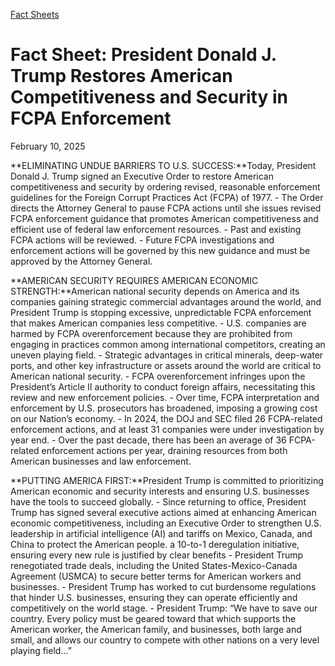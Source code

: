 [Fact Sheets](https://www.whitehouse.gov/fact-sheets/)

# 					Fact Sheet: President Donald J. Trump Restores American Competitiveness and Security in FCPA Enforcement 				

February 10, 2025

**ELIMINATING UNDUE BARRIERS TO U.S. SUCCESS:**Today, President Donald J. Trump signed an Executive Order to restore American competitiveness and security by ordering revised, reasonable enforcement guidelines for the Foreign Corrupt Practices Act (FCPA) of 1977.
    - The Order directs the Attorney General to pause FCPA actions until she issues revised FCPA enforcement guidance that promotes American competitiveness and efficient use of federal law enforcement resources.       - Past and existing FCPA actions will be reviewed.
      - Future FCPA investigations and enforcement actions will be governed by this new guidance and must be approved by the Attorney General. 

**AMERICAN SECURITY REQUIRES AMERICAN ECONOMIC STRENGTH:**American national security depends on America and its companies gaining strategic commercial advantages around the world, and President Trump is stopping excessive, unpredictable FCPA enforcement that makes American companies less competitive.
    - U.S. companies are harmed by FCPA overenforcement because they are prohibited from engaging in practices common among international competitors, creating an uneven playing field.
    - Strategic advantages in critical minerals, deep-water ports, and other key infrastructure or assets around the world are critical to American national security.
    - FCPA overenforcement infringes upon the President’s Article II authority to conduct foreign affairs, necessitating this review and new enforcement policies.
    - Over time, FCPA interpretation and enforcement by U.S. prosecutors has broadened, imposing a growing cost on our Nation’s economy.       - In 2024, the DOJ and SEC filed 26 FCPA-related enforcement actions, and at least 31 companies were under investigation by year end.        - Over the past decade, there has been an average of 36 FCPA-related enforcement actions per year, draining resources from both American businesses and law enforcement. 

**PUTTING AMERICA FIRST:**President Trump is committed to prioritizing American economic and security interests and ensuring U.S. businesses have the tools to succeed globally.
    - Since returning to office, President Trump has signed several executive actions aimed at enhancing American economic competitiveness, including an Executive Order to strengthen U.S. leadership in artificial intelligence (AI) and tariffs on Mexico, Canada, and China to protect the American people.    a 10-to-1 deregulation initiative, ensuring every new rule is justified by clear benefits
    - President Trump renegotiated trade deals, including the United States-Mexico-Canada Agreement (USMCA) to secure better terms for American workers and businesses.
    - President Trump has worked to cut burdensome regulations that hinder U.S. businesses, ensuring they can operate efficiently and competitively on the world stage.
    - President Trump: “We have to save our country. Every policy must be geared toward that which supports the American worker, the American family, and businesses, both large and small, and allows our country to compete with other nations on a very level playing field…”
